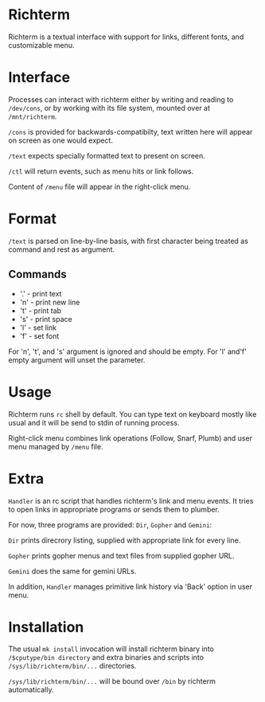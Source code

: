 # Richterm

Richterm is a textual interface with support for links, different fonts,
and customizable menu.

# Interface

Processes can interact with richterm either by writing and reading to
`/dev/cons`, or by working with its file system, mounted over at
`/mnt/richterm`.

`/cons` is provided for backwards-compatibilty, text written here
will appear on screen as one would expect.

`/text` expects specially formatted text to present on screen.

`/ctl` will return events, such as menu hits or link follows.

Content of `/menu` file will appear in the right-click menu.

# Format

`/text` is parsed on line-by-line basis, with first character
being treated as command and rest as argument.

## Commands

- '.' - print text
- 'n' - print new line
- 't' - print tab
- 's' - print space
- 'l' - set link
- 'f' - set font

For 'n', 't', and 's' argument is ignored and should be empty.
For 'l' and'f' empty argument will unset the parameter.

# Usage

Richterm runs `rc` shell by default. You can type text on keyboard
mostly like usual and it will be send to stdin of running process.

Right-click menu combines link operations (Follow, Snarf, Plumb)
and user menu managed by `/menu` file.

# Extra

`Handler` is an rc script that handles richterm's link and menu events.
It tries to open links in appropriate programs or sends them to
plumber.

For now, three programs are provided: `Dir`, `Gopher` and `Gemini`:

`Dir` prints direcrory listing, supplied with appropriate link for
every line.

`Gopher` prints gopher menus and text files from supplied gopher URL.

`Gemini` does the same for gemini URLs.

In addition, `Handler` manages primitive link history via 'Back' option in
user menu.

# Installation

The usual `mk install` invocation will install richterm binary
into `/$cputype/bin directory` and extra binaries and scripts into
`/sys/lib/richterm/bin/...` directories.

`/sys/lib/richterm/bin/...` will be bound over `/bin` by richterm
automatically.
